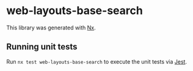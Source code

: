 # web-layouts-base-search

This library was generated with [Nx](https://nx.dev).

## Running unit tests

Run `nx test web-layouts-base-search` to execute the unit tests via [Jest](https://jestjs.io).
